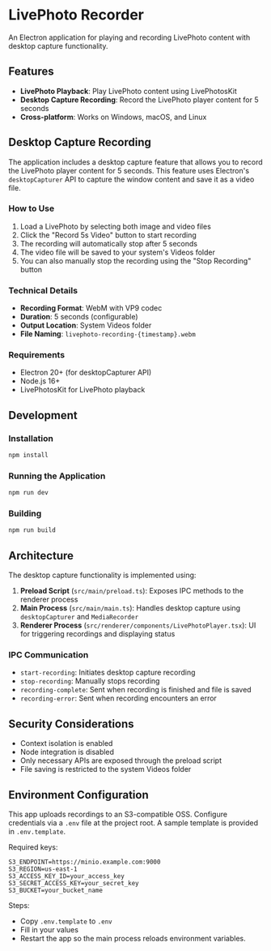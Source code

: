 # LivePhoto Recorder

An Electron application for playing and recording LivePhoto content with desktop capture functionality.

## Features

- **LivePhoto Playback**: Play LivePhoto content using LivePhotosKit
- **Desktop Capture Recording**: Record the LivePhoto player content for 5 seconds
- **Cross-platform**: Works on Windows, macOS, and Linux

## Desktop Capture Recording

The application includes a desktop capture feature that allows you to record the LivePhoto player content for 5 seconds. This feature uses Electron's `desktopCapturer` API to capture the window content and save it as a video file.

### How to Use

1. Load a LivePhoto by selecting both image and video files
2. Click the "Record 5s Video" button to start recording
3. The recording will automatically stop after 5 seconds
4. The video file will be saved to your system's Videos folder
5. You can also manually stop the recording using the "Stop Recording" button

### Technical Details

- **Recording Format**: WebM with VP9 codec
- **Duration**: 5 seconds (configurable)
- **Output Location**: System Videos folder
- **File Naming**: `livephoto-recording-{timestamp}.webm`

### Requirements

- Electron 20+ (for desktopCapturer API)
- Node.js 16+
- LivePhotosKit for LivePhoto playback

## Development

### Installation

```bash
npm install
```

### Running the Application

```bash
npm run dev
```

### Building

```bash
npm run build
```

## Architecture

The desktop capture functionality is implemented using:

1. **Preload Script** (`src/main/preload.ts`): Exposes IPC methods to the renderer process
2. **Main Process** (`src/main/main.ts`): Handles desktop capture using `desktopCapturer` and `MediaRecorder`
3. **Renderer Process** (`src/renderer/components/LivePhotoPlayer.tsx`): UI for triggering recordings and displaying status

### IPC Communication

- `start-recording`: Initiates desktop capture recording
- `stop-recording`: Manually stops recording
- `recording-complete`: Sent when recording is finished and file is saved
- `recording-error`: Sent when recording encounters an error

## Security Considerations

- Context isolation is enabled
- Node integration is disabled
- Only necessary APIs are exposed through the preload script
- File saving is restricted to the system Videos folder

## Environment Configuration

This app uploads recordings to an S3-compatible OSS. Configure credentials via a `.env` file at the project root. A sample template is provided in `.env.template`.

Required keys:

```
S3_ENDPOINT=https://minio.example.com:9000
S3_REGION=us-east-1
S3_ACCESS_KEY_ID=your_access_key
S3_SECRET_ACCESS_KEY=your_secret_key
S3_BUCKET=your_bucket_name
```

Steps:
- Copy `.env.template` to `.env`
- Fill in your values
- Restart the app so the main process reloads environment variables.